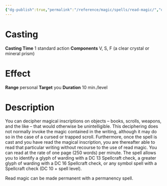 ```yaml
---
{"dg-publish":true,"permalink":"/reference/magic/spells/read-magic/","dgHomeLink":true,"dgPassFrontmatter":false}
---
```



# Casting
**Casting Time** 1 standard action
**Components** V, S, F (a clear crystal or mineral prism)

# Effect
**Range** personal
**Target** you
**Duration** 10 min./level

# Description
You can decipher magical inscriptions on objects – books, scrolls, weapons, and the like – that would otherwise be unintelligible. This deciphering does not normally invoke the magic contained in the writing, although it may do so in the case of a cursed or trapped scroll. Furthermore, once the spell is cast and you have read the magical inscription, you are thereafter able to read that particular writing without recourse to the use of read magic. You can read at the rate of one page (250 words) per minute. The spell allows you to identify a glyph of warding with a DC 13 Spellcraft check, a greater glyph of warding with a DC 16 Spellcraft check, or any symbol spell with a Spellcraft check (DC 10 + spell level).

Read magic can be made permanent with a permanency spell.